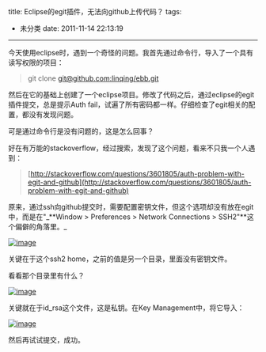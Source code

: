 title: Eclipse的egit插件，无法向github上传代码？
tags:
  - 未分类
date: 2011-11-14 22:13:19
---

今天使用eclipse时，遇到一个奇怪的问题。我首先通过命令行，导入了一个具有读写权限的项目：

> <font style="background-color: #ffffff">git clone [git@github.com:linqing/ebb.git](mailto:git@github.com:linqing/ebb.git)</font>

然后在它的基础上创建了一个eclipse项目。修改了代码之后，通过eclipse的egit插件提交，总是提示Auth fail，试遍了所有密码都一样。仔细检查了egit相关的配置，都没有发现问题。

可是通过命令行是没有问题的，这是怎么回事？

好在有万能的stackoverflow，经过搜索，发现了这个问题，看来不只我一个人遇到：

> [http://stackoverflow.com/questions/3601805/auth-problem-with-egit-and-github](http://stackoverflow.com/questions/3601805/auth-problem-with-egit-and-github)

 

<span id="more-578"></span>
<p>原来，通过ssh向github提交时，需要配置密钥文件，但这个选项却没有放在egit中，而是在"_**Window > Preferences > Network Connections > SSH2"**这个偏僻的角落里。_

[![image](http://freewind.me/wp-content/uploads/2011/11/image_thumb10.png "image")](http://freewind.me/wp-content/uploads/2011/11/image10.png) 

关键在于这个ssh2 home，之前的值是另一个目录，里面没有密钥文件。

看看那个目录里有什么？

[![image](http://freewind.me/wp-content/uploads/2011/11/image_thumb11.png "image")](http://freewind.me/wp-content/uploads/2011/11/image11.png) 

关键就在于id_rsa这个文件，这是私钥。在Key Management中，将它导入：

[![image](http://freewind.me/wp-content/uploads/2011/11/image_thumb12.png "image")](http://freewind.me/wp-content/uploads/2011/11/image12.png) 

然后再试试提交，成功。